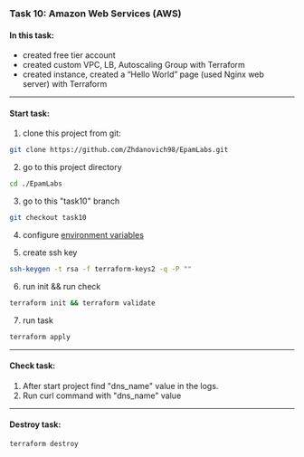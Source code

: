 ### Task 10: Amazon Web Services (AWS) ###
#### In this task: ####
-   created free tier account
-   created custom VPC, LB, Autoscaling Group with Terraform
-   created instance, created a “Hello World” page (used Nginx web server) with Terraform
---
#### Start task: ####
1.   clone this project from git:
```sh
git clone https://github.com/Zhdanovich98/EpamLabs.git
```
2.   go to this project directory
```sh
cd ./EpamLabs
```
3.    go to this "task10" branch
```sh
git checkout task10
```
4.    configure [environment variables](https://docs.aws.amazon.com/cli/latest/userguide/cli-configure-envvars.html)

5.   create ssh key
```sh
ssh-keygen -t rsa -f terraform-keys2 -q -P ""
```
6. run init && run check
```sh
terraform init && terraform validate
```
7. run task
```sh
terraform apply
```
---
#### Check task: ####
1.   After start project find "dns_name" value in the logs.
2.   Run curl command with "dns_name" value
---
#### Destroy task: ####
```sh
terraform destroy
```
